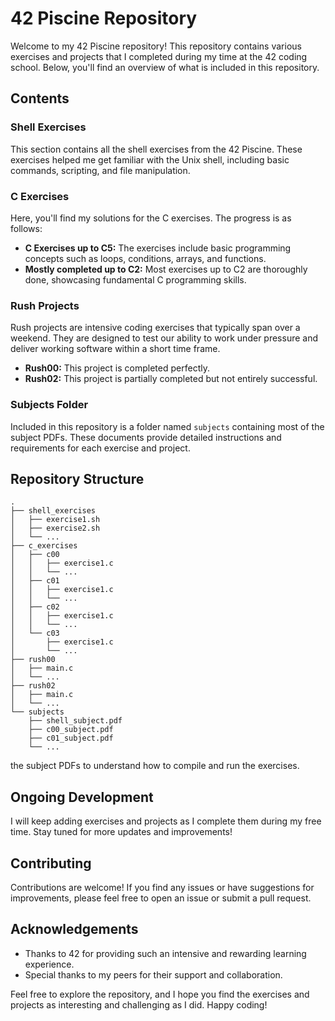 # 42 Piscine Repository

Welcome to my 42 Piscine repository! This repository contains various exercises and projects that I completed during my time at the 42 coding school. Below, you'll find an overview of what is included in this repository.

## Contents

### Shell Exercises
This section contains all the shell exercises from the 42 Piscine. These exercises helped me get familiar with the Unix shell, including basic commands, scripting, and file manipulation.

### C Exercises
Here, you'll find my solutions for the C exercises. The progress is as follows:
- **C Exercises up to C5:** The exercises include basic programming concepts such as loops, conditions, arrays, and functions.
- **Mostly completed up to C2:** Most exercises up to C2 are thoroughly done, showcasing fundamental C programming skills.

### Rush Projects
Rush projects are intensive coding exercises that typically span over a weekend. They are designed to test our ability to work under pressure and deliver working software within a short time frame.
- **Rush00:** This project is completed perfectly.
- **Rush02:** This project is partially completed but not entirely successful.

### Subjects Folder
Included in this repository is a folder named `subjects` containing most of the subject PDFs. These documents provide detailed instructions and requirements for each exercise and project.

## Repository Structure

```
.
├── shell_exercises
│   ├── exercise1.sh
│   ├── exercise2.sh
│   └── ...
├── c_exercises
│   ├── c00
│   │   ├── exercise1.c
│   │   └── ...
│   ├── c01
│   │   ├── exercise1.c
│   │   └── ...
│   ├── c02
│   │   ├── exercise1.c
│   │   └── ...
│   └── c03
│       ├── exercise1.c
│       └── ...
├── rush00
│   ├── main.c
│   └── ...
├── rush02
│   ├── main.c
│   └── ...
└── subjects
    ├── shell_subject.pdf
    ├── c00_subject.pdf
    ├── c01_subject.pdf
    └── ...
```
 the subject PDFs to understand how to compile and run the exercises.

## Ongoing Development

I will keep adding exercises and projects as I complete them during my free time. Stay tuned for more updates and improvements!

## Contributing

Contributions are welcome! If you find any issues or have suggestions for improvements, please feel free to open an issue or submit a pull request.

## Acknowledgements

- Thanks to 42 for providing such an intensive and rewarding learning experience.
- Special thanks to my peers for their support and collaboration.

Feel free to explore the repository, and I hope you find the exercises and projects as interesting and challenging as I did. Happy coding!
